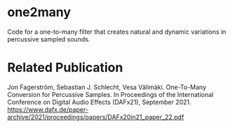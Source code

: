 # one2many
Code for a one-to-many filter that creates natural and dynamic variations in percussive sampled sounds.

# Related Publication
Jon Fagerström,  Sebastian J. Schlecht,  Vesa Välimäki. One-To-Many
Conversion for Percussive Samples. In Proceedings of the International
Conference on Digital Audio Effects (DAFx21), September 2021.
https://www.dafx.de/paper-archive/2021/proceedings/papers/DAFx20in21_paper_22.pdf
